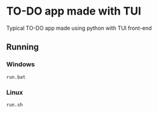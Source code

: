 # TO-DO app made with TUI
Typical TO-DO app made using python with TUI front-end

## Running
### Windows
```run.bat```
### Linux
```run.sh```
